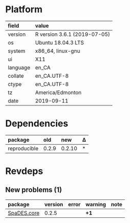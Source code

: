 # Platform

|field    |value                        |
|:--------|:----------------------------|
|version  |R version 3.6.1 (2019-07-05) |
|os       |Ubuntu 18.04.3 LTS           |
|system   |x86_64, linux-gnu            |
|ui       |X11                          |
|language |en_CA                        |
|collate  |en_CA.UTF-8                  |
|ctype    |en_CA.UTF-8                  |
|tz       |America/Edmonton             |
|date     |2019-09-11                   |

# Dependencies

|package      |old   |new    |Δ  |
|:------------|:-----|:------|:--|
|reproducible |0.2.9 |0.2.10 |*  |

# Revdeps

## New problems (1)

|package                               |version |error |warning |note |
|:-------------------------------------|:-------|:-----|:-------|:----|
|[SpaDES.core](problems.md#spadescore) |0.2.5   |      |__+1__  |     |

